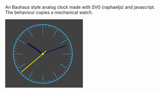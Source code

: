 
An Bauhaus style analog clock made with SVG (raphaeljs) and javascript.
The behaviour copies a mechanical watch.

![screenshot](./screenshot.png)